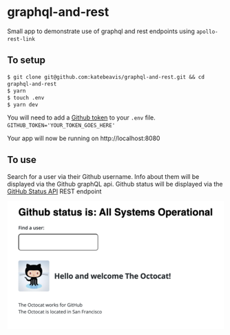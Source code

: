 # graphql-and-rest

Small app to demonstrate use of graphql and rest endpoints using `apollo-rest-link`

## To setup

```
$ git clone git@github.com:katebeavis/graphql-and-rest.git && cd graphql-and-rest
$ yarn
$ touch .env
$ yarn dev
```

You will need to add a [Github token](https://developer.github.com/v4/guides/forming-calls/#authenticating-with-graphql) to your `.env` file. `GITHUB_TOKEN='YOUR_TOKEN_GOES_HERE'`

Your app will now be running on http://localhost:8080

## To use

Search for a user via their Github username. Info about them will be displayed via the Github graphQL api. Github status will be displayed via the [GitHub Status API](https://kctbh9vrtdwd.statuspage.io/api/v2) REST endpoint

![Image of app](https://github.com/katebeavis/graphql-and-rest/blob/master/app_image.png)

